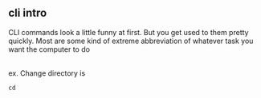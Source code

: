 ##  cli intro

<p>CLI commands look a little funny at first. But you get used to them pretty quickly.
Most are some kind of extreme abbreviation of whatever task you want the computer to do</p>
<br>
ex. Change directory is

```cd```
